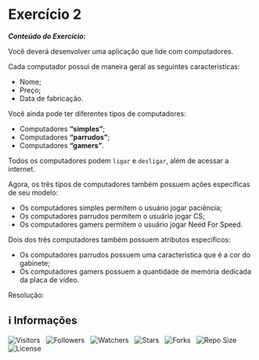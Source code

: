 <!-- Título -->
# Exercício 2

***Conteúdo do Exercício:***

Você deverá desenvolver uma aplicação que lide com computadores.

Cada computador possui de maneira geral as seguintes características:

* Nome;
* Preço;
* Data de fabricação.

Você ainda pode ter diferentes tipos de computadores:

* Computadores **“simples”**;
* Computadores **“parrudos”**;
* Computadores **“gamers”**.

Todos os computadores podem `ligar` e `desligar`, além de acessar a internet.

Agora, os três tipos de computadores também possuem ações específicas de seu modelo:

* Os computadores simples permitem o usuário jogar paciência;
* Os computadores parrudos permitem o usuário jogar CS;
* Os computadores gamers permitem o usuário jogar Need For Speed.

Dois dos três computadores também possuem atributos específicos:

* Os computadores parrudos possuem uma característica que é a cor do gabinete;
* Os computadores gamers possuem a quantidade de memória dedicada da placa de vídeo.

Resolução:

<!-- Informações -->
## &#8505; Informações

![Visitors](https://api.visitorbadge.io/api/visitors?path=Devsgeeknerd%2Fcla-exe-2-hor-pra-2-log-ori-obj-com-bas&label=Visitantes&labelColor=%23700070&labelStyle=none&countColor=%23000fff&style=plastic&color=%23ffffff "Total de Visitantes")
&nbsp;
![Followers](https://img.shields.io/github/followers/Devsgeeknerd?style=p&label=Seguidores&labelColor=800080&color=000fff "Total de Seguidores")
&nbsp;
![Watchers](https://img.shields.io/github/watchers/Devsgeeknerd/cla-exe-2-hor-pra-2-log-ori-obj-com-bas?style=p&label=Observadores&labelColor=800080&color=000fff "Total de Observadores")
&nbsp;
![Stars](https://img.shields.io/github/stars/Devsgeeknerd/cla-exe-2-hor-pra-2-log-ori-obj-com-bas?style=p&label=Estrelas&labelColor=800080&color=000fff "Total de Estrelas")
&nbsp;
![Forks](https://img.shields.io/github/forks/Devsgeeknerd/cla-exe-2-hor-pra-2-log-ori-obj-com-bas?style=p&label=Bifurcações&labelColor=800080&color=000fff "Total de Bifurcações")
&nbsp;
![Repo Size](https://img.shields.io/github/repo-size/Devsgeeknerd/cla-exe-2-hor-pra-2-log-ori-obj-com-bas?style=p&label=Tamanho&labelColor=800080&color=000fff "Tamanho do Repositório")
&nbsp;
![License](https://img.shields.io/github/license/Devsgeeknerd/cla-exe-2-hor-pra-2-log-ori-obj-com-bas?style=p&label=Licença&labelColor=800080&color=000fff "Licença do Repositório")
